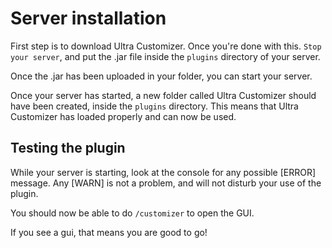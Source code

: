 # Server installation
First step is to download Ultra Customizer. Once you're done with this. `Stop your server`, and put the .jar file inside the `plugins` directory of your server.
<br>

Once the .jar has been uploaded in your folder, you can start your server.
<br>

Once your server has started, a new folder called Ultra Customizer should have been created, inside the `plugins` directory. This means that Ultra Customizer has loaded properly and can now be used.
<br>

## Testing the plugin
While your server is starting, look at the console for any possible [ERROR] message. Any [WARN] is not a problem, and will not disturb your use of the plugin.

You should now be able to do `/customizer` to open the GUI.

If you see a gui, that means you are good to go!
